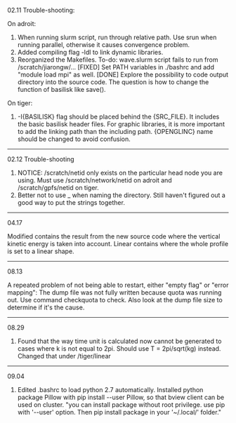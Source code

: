 02.11 Trouble-shooting:

On adroit:
1. When running slurm script, run through relative path. Use srun when running parallel, otherwise it causes convergence problem. 
2. Added compiling flag -ldl to link dynamic libraries.
3. Reorganized the Makefiles. 
To-do: 
wave.slurm script fails to run from /scratch/jiarongw/... [FIXED]
Set PATH variables in ./bashrc and add "module load mpi" as well. [DONE]
Explore the possibility to code output directory into the source code. The question is how to change the function of basilisk like save().

On tiger:
1. -I{BASILISK} flag should be placed behind the {SRC_FILE}. It includes the basic basilisk header files. For graphic libraries, it is more important to add the linking path than the including path. {OPENGLINC} name should be changed to avoid confusion. 

---------------
02.12 Trouble-shooting

1. NOTICE: /scratch/netid only exists on the particular head node you are using.
Must use /scratch/network/netid on adroit and /scratch/gpfs/netid on tiger.
2. Better not to use _ when naming the directory. Still haven't figured out a good way to put the strings together.


--------------
04.17

Modified contains the result from the new source code where the vertical kinetic energy is taken into account. Linear contains where the whole profile is set to a linear shape.

-------------
08.13

A repeated problem of not being able to restart, either "empty flag" or "error mapping":
The dump file was not fully written because quota was running out.
Use command checkquota to check.
Also look at the dump file size to determine if it's the cause.

--------------
08.29

1. Found that the way time unit is calculated now cannot be generated to cases where k is not equal to 2pi. Should use T = 2pi/sqrt(kg) instead. Changed that under /tiger/linear

-------------
09.04

1. Edited .bashrc to load python 2.7 automatically. Installed python package Pillow with pip install --user Pillow, so that bview client can be used on cluster.
"you can install package without root privilege. use pip with '--user' option. Then pip install package in your '~/.local/' folder."
